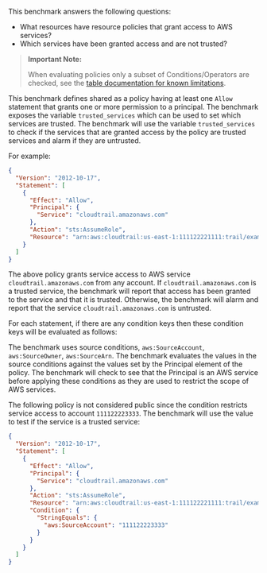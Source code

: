 This benchmark answers the following questions:

- What resources have resource policies that grant access to AWS services?
- Which services have been granted access and are not trusted?

> **Important Note:** 
> 
> When evaluating policies only a subset of Conditions/Operators are checked, see the [table documentation for known limitations](https://hub.steampipe.io/plugins/turbot/aws/tables/aws_resource_policy_analysis#limitations).

This benchmark defines shared as a policy having at least one `Allow` statement that grants one or more permission to a principal.
The benchmark exposes the variable `trusted_services` which can be used to set which services are trusted.
The benchmark will use the variable `trusted_services` to check if the services that are granted access by the policy are trusted services and alarm if they are untrusted.

For example:

```json
{
  "Version": "2012-10-17",
  "Statement": [
    {
      "Effect": "Allow",
      "Principal": {
        "Service": "cloudtrail.amazonaws.com"
      },
      "Action": "sts:AssumeRole",
      "Resource": "arn:aws:cloudtrail:us-east-1:111122221111:trail/example-cloudtrail"
    }
  ]
}
```

The above policy grants service access to AWS service `cloudtrail.amazonaws.com` from any account.
If `cloudtrail.amazonaws.com` is a trusted service, the benchmark will report that access has been granted to the service and that it is trusted.
Otherwise, the benchmark will alarm and report that the service `cloudtrail.amazonaws.com` is untrusted.

For each statement, if there are any condition keys then these condition keys will be evaluated as follows:

The benchmark uses source conditions, `aws:SourceAccount`, `aws:SourceOwner`, `aws:SourceArn`.
The benchmark evaluates the values in the source conditions against the values set by the Principal element of the policy.
The benchmark will check to see that the Principal is an AWS service before applying these conditions as they are used to restrict the scope of AWS services.

The following policy is not considered public since the condition restricts service access to account `111122223333`.
The benchmark will use the value to test if the service is a trusted service:

```json
{
  "Version": "2012-10-17",
  "Statement": [
    {
      "Effect": "Allow",
      "Principal": {
        "Service": "cloudtrail.amazonaws.com"
      },
      "Action": "sts:AssumeRole",
      "Resource": "arn:aws:cloudtrail:us-east-1:111122221111:trail/example-cloudtrail",
      "Condition": {
        "StringEquals": {
          "aws:SourceAccount": "111122223333"
        }
      }
    }
  ]
}
```
